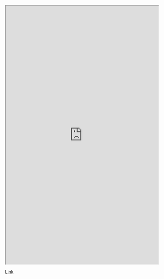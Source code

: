 <iframe src="https://physics-notes.github.io/Web/Classical-mechanics-II/Summary.pdf" width="100%" height="850px"></iframe>

[Link](https://physics-notes.github.io/Web/Classical-mechanics-II/Summary.pdf)